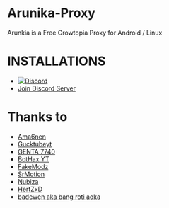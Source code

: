 # Arunika-Proxy 
Arunkia is a Free Growtopia Proxy for Android / Linux

# INSTALLATIONS 
* [![Discord](https://img.shields.io/discord/1117503650147872788?color=%23000000&style=plastic?label=discord)](https://discord.gg/hC7HPpHTRT)
* [Join Discord Server](https://discord.gg/hC7HPpHTRT)

# Thanks to
* [Ama6nen](https://github.com/ama6nen)
* [Gucktubeyt](https://github.com/gucktubeyt)
* [GENTA 7740](https://github.com/GENTA7740)
* [BotHax YT](https://github.com/sTYzaBUvqRIj)
* [FakeModz](https://github.com/fakemodz)
* [SrMotion](https://github.com/SrMotion)
* [Nubiza](https://github.com/nubiza)
* [HertZxD](https://github.com/HertZxD)
* [badewen aka bang roti aoka](https://github.com/badewen)

